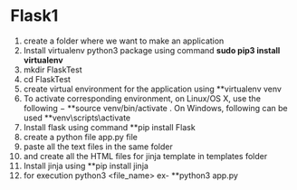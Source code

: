 # Flask1
1. create a folder where we want to make an application
2. Install virtualenv python3 package using command 
**sudo pip3 install virtualenv**
4. mkdir FlaskTest
5. cd FlaskTest
6. create virtual environment for the application using 
**virtualenv venv
8. To activate corresponding environment, on Linux/OS X, use the following −
**source venv/bin/activate
. On Windows, following can be used
**venv\scripts\activate
6. Install flask using command 
**pip install Flask
8. create a python file app.py file
9. paste all the text files in the same folder
10. and create all the HTML files for jinja template in templates folder
11. Install jinja using 
**pip install jinja
13. for execution 
python3 <file_name>
ex-
**python3 app.py
